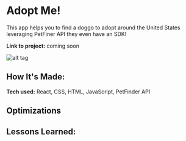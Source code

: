 # Adopt Me!
This app helps you to find a doggo to adopt around the United States leveraging PetFiner API they even have an SDK!

**Link to project:** coming soon

![alt tag](http://placecorgi.com/1200/650)

## How It's Made:

**Tech used:** React, CSS, HTML, JavaScript, PetFinder API
 


## Optimizations

## Lessons Learned:
